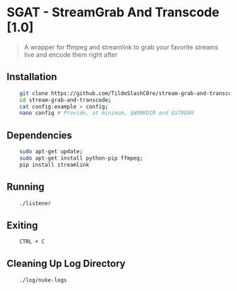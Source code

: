 # SGAT - StreamGrab And Transcode [1.0]

>A wrapper for ffmpeg and streamlink to grab your favorite streams live and encode them right after

## Installation

```bash
    git clone https://github.com/TildeSlashC0re/stream-grab-and-transcode.git;
    cd stream-grab-and-transcode;
    cat config.example > config;
    nano config # Provide, at minimum, $WORKDIR and $STREAM
```

## Dependencies

```bash
    sudo apt-get update; 
    sudo apt-get install python-pip ffmpeg;
    pip install streamlink
```

## Running 

```bash
    ./listener
```

## Exiting

```bash
    CTRL + C
```

## Cleaning Up Log Directory

```bash
    ./log/nuke-logs
```

